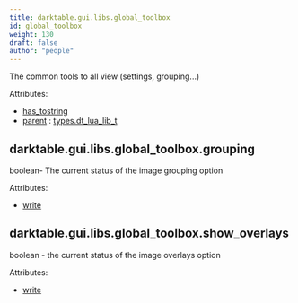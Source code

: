```yaml
---
title: darktable.gui.libs.global_toolbox
id: global_toolbox
weight: 130
draft: false
author: "people"
---
```


The common tools to all view \(settings, grouping...\)

Attributes:
* [has_tostring](../../../Attributes#has_tostring)
* [parent](../Attributes#parent) : [types.dt_lua_lib_t](../../../types/dt_lua_lib_t)

## darktable.gui.libs.global_toolbox.grouping

boolean- The current status of the image grouping option

Attributes:
* [write](../../../Attributes#write)

## darktable.gui.libs.global_toolbox.show_overlays

boolean - the current status of the image overlays option

Attributes:
* [write](../../../Attributes#write)

